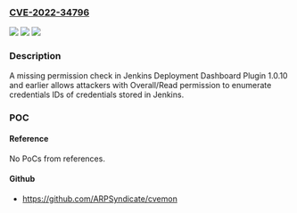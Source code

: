### [CVE-2022-34796](https://cve.mitre.org/cgi-bin/cvename.cgi?name=CVE-2022-34796)
![](https://img.shields.io/static/v1?label=Product&message=Jenkins%20Deployment%20Dashboard%20Plugin&color=blue)
![](https://img.shields.io/static/v1?label=Version&message=%3C%3D%201.0.10%20&color=brighgreen)
![](https://img.shields.io/static/v1?label=Vulnerability&message=CWE-862%3A%20Missing%20Authorization&color=brighgreen)

### Description

A missing permission check in Jenkins Deployment Dashboard Plugin 1.0.10 and earlier allows attackers with Overall/Read permission to enumerate credentials IDs of credentials stored in Jenkins.

### POC

#### Reference
No PoCs from references.

#### Github
- https://github.com/ARPSyndicate/cvemon

